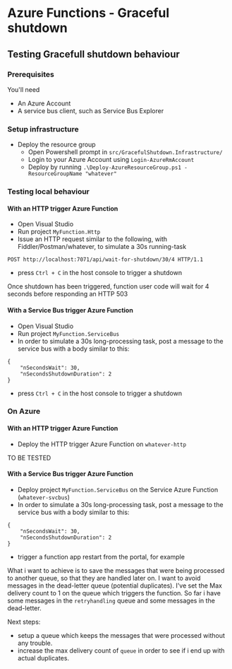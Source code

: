 ﻿#  Azure Functions - Graceful shutdown

## Testing Gracefull shutdown behaviour

### Prerequisites

You'll need
* An Azure Account
* A service bus client, such as Service Bus Explorer

### Setup infrastructure

* Deploy the resource group
   - Open Powershell prompt in `src/GracefulShutdown.Infrastructure/`
   - Login to your Azure Account using `Login-AzureRmAccount`
   - Deploy by running `.\Deploy-AzureResourceGroup.ps1 -ResourceGroupName "whatever"`

### Testing local behaviour

#### With an HTTP trigger Azure Function

* Open Visual Studio
* Run project `MyFunction.Http`
* Issue an HTTP request similar to the following, with Fiddler/Postman/whatever, to simulate a 30s running-task
```
POST http://localhost:7071/api/wait-for-shutdown/30/4 HTTP/1.1
```
* press `Ctrl + C` in the host console to trigger a shutdown

Once shutdown has been triggered, function user code will wait for 4 seconds before responding an HTTP 503

#### With a Service Bus trigger Azure Function

* Open Visual Studio
* Run project `MyFunction.ServiceBus`
* In order to simulate a 30s long-processing task, post a message to the service bus with a body similar to this:

```
{
    "nSecondsWait": 30,
    "nSecondsShutdownDuration": 2
}
```
* press `Ctrl + C` in the host console to trigger a shutdown


### On Azure

#### With an HTTP trigger Azure Function
* Deploy the HTTP trigger Azure Function on `whatever-http`

TO BE TESTED

#### With a Service Bus trigger Azure Function
* Deploy project `MyFunction.ServiceBus` on the Service Azure Function (`whatever-svcbus`)
* In order to simulate a 30s long-processing task, post a message to the service bus with a body similar to this:

```
{
    "nSecondsWait": 30,
    "nSecondsShutdownDuration": 2
}
```

* trigger a function app restart from the portal, for example

What i want to achieve is to save the messages that were being processed to another queue, so that they are handled later on.
I want to avoid messages in the dead-letter queue (potential duplicates).
I've set the Max delivery count to 1 on the queue which triggers the function.
So far i have some messages in the `retryhandling` queue and some messages in the dead-letter.

Next steps: 
* setup a queue which keeps the messages that were processed without any trouble.
* increase the max delivery count of `queue` in order to see if i end up with actual duplicates.


